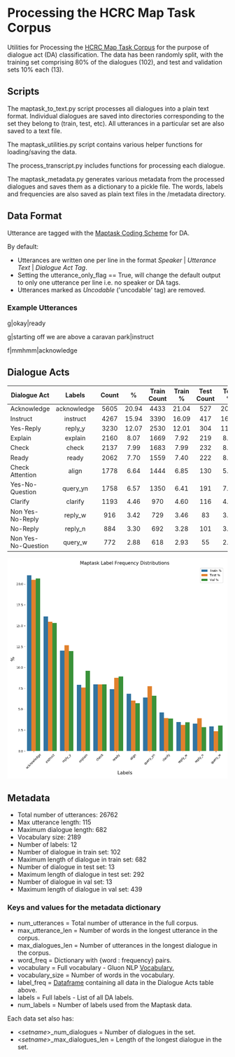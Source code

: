# Processing the HCRC Map Task Corpus
Utilities for Processing the [HCRC Map Task Corpus](http://groups.inf.ed.ac.uk/maptask/)
for the purpose of dialogue act (DA) classification.
The data has been randomly split, with the training set comprising 80% of the dialogues (102), and test and validation
sets 10% each (13).

## Scripts
The maptask_to_text.py script processes all dialogues into a plain text format.
Individual dialogues are saved into directories corresponding to the set they belong to (train, test, etc).
All utterances in a particular set are also saved to a text file.

The maptask_utilities.py script contains various helper functions for loading/saving the data.
 
The process_transcript.py includes functions for processing each dialogue.

The maptask_metadata.py generates various metadata from the processed dialogues and saves them as a dictionary to a pickle file.
The words, labels and frequencies are also saved as plain text files in the /metadata directory.

## Data Format
Utterance are tagged with the [Maptask Coding Scheme](http://groups.inf.ed.ac.uk/maptask/interface/expl.html) for DA.

By default:
- Utterances are written one per line in the format *Speaker* | *Utterance Text* | *Dialogue Act Tag*.
- Setting the utterance_only_flag == True, will change the default output to only one utterance per line i.e. no speaker or DA tags.
- Utterances marked as *Uncodable* ('uncodable' tag) are removed.

### Example Utterances
g|okay|ready

g|starting off we are above a caravan park|instruct

f|mmhmm|acknowledge

## Dialogue Acts
Dialogue Act                   |        Labels        |  Count   |    %     |   Train Count   | Train %  |   Test Count    |  Test %  |    Val Count    |  Val %  
--- | :---: | :---: | :---: | :---: | :---: | :---: | :---: | :---: | :---:
Acknowledge                    |     acknowledge      |   5605   |  20.94   |      4433       |  21.04   |       527       |  20.29   |       645       |  20.82  
Instruct                       |       instruct       |   4267   |  15.94   |      3390       |  16.09   |       417       |  16.06   |       460       |  14.85  
Yes-Reply                      |       reply_y        |   3230   |  12.07   |      2530       |  12.01   |       304       |  11.71   |       396       |  12.78  
Explain                        |       explain        |   2160   |   8.07   |      1669       |   7.92   |       219       |   8.43   |       272       |   8.78  
Check                          |        check         |   2137   |   7.99   |      1683       |   7.99   |       232       |   8.93   |       222       |   7.17  
Ready                          |        ready         |   2062   |   7.70   |      1559       |   7.40   |       222       |   8.55   |       281       |   9.07  
Check Attention                |        align         |   1778   |   6.64   |      1444       |   6.85   |       130       |   5.01   |       204       |   6.58  
Yes-No-Question                |       query_yn       |   1758   |   6.57   |      1350       |   6.41   |       191       |   7.35   |       217       |   7.00  
Clarify                        |       clarify        |   1193   |   4.46   |       970       |   4.60   |       116       |   4.47   |       107       |   3.45  
Non Yes-No-Reply               |       reply_w        |   916    |   3.42   |       729       |   3.46   |       83        |   3.20   |       104       |   3.36  
No-Reply                       |       reply_n        |   884    |   3.30   |       692       |   3.28   |       101       |   3.89   |       91        |   2.94  
Non Yes-No-Question            |       query_w        |   772    |   2.88   |       618       |   2.93   |       55        |   2.12   |       99        |   3.20  

![Label Frequencies](maptask_data/metadata/Maptask%20Label%20Frequency%20Distributions.png)

## Metadata
- Total number of utterances:  26762
- Max utterance length:  115
- Maximum dialogue length: 682
- Vocabulary size: 2189
- Number of labels: 12
- Number of dialogue in train set: 102
- Maximum length of dialogue in train set: 682
- Number of dialogue in test set: 13
- Maximum length of dialogue in test set: 292
- Number of dialogue in val set: 13
- Maximum length of dialogue in val set: 439

### Keys and values for the metadata dictionary
- num_utterances = Total number of utterance in the full corpus.
- max_utterance_len = Number of words in the longest utterance in the corpus.
- max_dialogues_len = Number of utterances in the longest dialogue in the corpus.
- word_freq = Dictionary with {word : frequency} pairs.
- vocabulary = Full vocabulary - Gluon NLP [Vocabulary.](http://gluon-nlp.mxnet.io/api/modules/vocab.html#gluonnlp.Vocab)
- vocabulary_size = Number of words in the vocabulary.
- label_freq = [Dataframe](https://pandas.pydata.org/pandas-docs/stable/reference/api/pandas.DataFrame.html) containing all data in the Dialogue Acts table above.
- labels = Full labels - List of all DA labels.
- num_labels = Number of labels used from the Maptask data.

Each data set also has:
- <*setname*>_num_dialogues = Number of dialogues in the set.
- <*setname*>_max_dialogues_len = Length of the longest dialogue in the set.